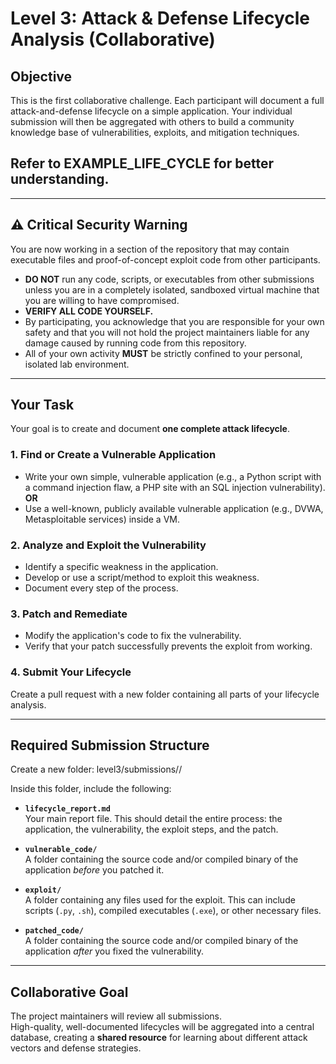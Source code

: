 # Level 3: Attack & Defense Lifecycle Analysis (Collaborative)

## Objective
This is the first collaborative challenge. Each participant will document a full attack-and-defense lifecycle on a simple application. Your individual submission will then be aggregated with others to build a community knowledge base of vulnerabilities, exploits, and mitigation techniques.

## Refer to EXAMPLE_LIFE_CYCLE for better understanding.

---

## ⚠️ Critical Security Warning
You are now working in a section of the repository that may contain executable files and proof-of-concept exploit code from other participants.  

- **DO NOT** run any code, scripts, or executables from other submissions unless you are in a completely isolated, sandboxed virtual machine that you are willing to have compromised.  
- **VERIFY ALL CODE YOURSELF.**  
- By participating, you acknowledge that you are responsible for your own safety and that you will not hold the project maintainers liable for any damage caused by running code from this repository.  
- All of your own activity **MUST** be strictly confined to your personal, isolated lab environment.  

---

## Your Task
Your goal is to create and document **one complete attack lifecycle**.

### 1. Find or Create a Vulnerable Application
- Write your own simple, vulnerable application (e.g., a Python script with a command injection flaw, a PHP site with an SQL injection vulnerability).  
**OR**  
- Use a well-known, publicly available vulnerable application (e.g., DVWA, Metasploitable services) inside a VM.  

### 2. Analyze and Exploit the Vulnerability
- Identify a specific weakness in the application.  
- Develop or use a script/method to exploit this weakness.  
- Document every step of the process.  

### 3. Patch and Remediate
- Modify the application's code to fix the vulnerability.  
- Verify that your patch successfully prevents the exploit from working.  

### 4. Submit Your Lifecycle
Create a pull request with a new folder containing all parts of your lifecycle analysis.  

---

## Required Submission Structure
Create a new folder:
level3/submissions/<your-github-handle>/  

Inside this folder, include the following:

- **`lifecycle_report.md`**  
  Your main report file. This should detail the entire process: the application, the vulnerability, the exploit steps, and the patch.  

- **`vulnerable_code/`**  
  A folder containing the source code and/or compiled binary of the application *before* you patched it.  

- **`exploit/`**  
  A folder containing any files used for the exploit. This can include scripts (`.py`, `.sh`), compiled executables (`.exe`), or other necessary files.  

- **`patched_code/`**  
  A folder containing the source code and/or compiled binary of the application *after* you fixed the vulnerability.  

---

## Collaborative Goal
The project maintainers will review all submissions.  
High-quality, well-documented lifecycles will be aggregated into a central database, creating a **shared resource** for learning about different attack vectors and defense strategies.
